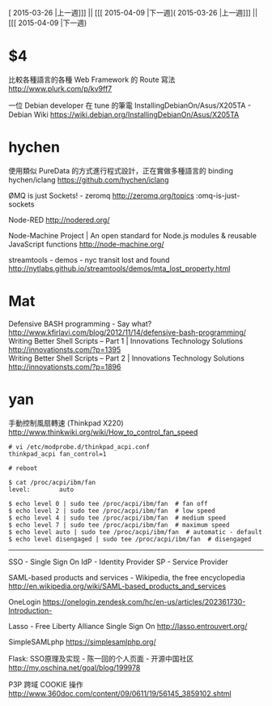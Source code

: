 [ 2015-03-26 |上一週]]] || [[[ 2015-04-09 |下一週]( 2015-03-26 |上一週]]] || [[[ 2015-04-09 |下一週)



# $4

比較各種語言的各種 Web Framework 的 Route 寫法
<http://www.plurk.com/p/kv9ff7>   

一位 Debian developer 在 tune 的筆電
InstallingDebianOn/Asus/X205TA - Debian Wiki
<https://wiki.debian.org/InstallingDebianOn/Asus/X205TA>  

# hychen

使用類似 PureData 的方式進行程式設計，正在實做多種語言的 binding
hychen/iclang <https://github.com/hychen/iclang>  

ØMQ is just Sockets! - zeromq
<http://zeromq.org/topics>  :omq-is-just-sockets

Node-RED
<http://nodered.org/>  

Node-Machine Project | An open standard for Node.js modules & reusable JavaScript functions
<http://node-machine.org/>  

streamtools - demos - nyc transit lost and found
<http://nytlabs.github.io/streamtools/demos/mta_lost_property.html>  

# Mat

Defensive BASH programming - Say what?
<http://www.kfirlavi.com/blog/2012/11/14/defensive-bash-programming/>  
Writing Better Shell Scripts – Part 1 | Innovations Technology Solutions
<http://innovationsts.com/?p=1395>  
Writing Better Shell Scripts – Part 2 | Innovations Technology Solutions
<http://innovationsts.com/?p=1896>  

# yan

手動控制風扇轉速 (Thinkpad X220)
<http://www.thinkwiki.org/wiki/How_to_control_fan_speed>  


    # vi /etc/modprobe.d/thinkpad_acpi.conf
    thinkpad_acpi fan_control=1
    
    # reboot
    
    $ cat /proc/acpi/ibm/fan
    level:        auto
    
    $ echo level 0 | sudo tee /proc/acpi/ibm/fan  # fan off
    $ echo level 2 | sudo tee /proc/acpi/ibm/fan  # low speed
    $ echo level 4 | sudo tee /proc/acpi/ibm/fan  # medium speed
    $ echo level 7 | sudo tee /proc/acpi/ibm/fan  # maximum speed 
    $ echo level auto | sudo tee /proc/acpi/ibm/fan  # automatic - default
    $ echo level disengaged | sudo tee /proc/acpi/ibm/fan  # disengaged


--------

SSO - Single Sign On
IdP - Identity Provider
SP - Service Provider

SAML-based products and services - Wikipedia, the free encyclopedia
<http://en.wikipedia.org/wiki/SAML-based_products_and_services>  

OneLogin
<https://onelogin.zendesk.com/hc/en-us/articles/202361730-Introduction->   

Lasso - Free Liberty Alliance Single Sign On
<http://lasso.entrouvert.org/>  

SimpleSAMLphp
<https://simplesamlphp.org/>  

Flask: SSO原理及实现 - 陈一回的个人页面 - 开源中国社区
<http://my.oschina.net/goal/blog/199978>  

P3P 跨域 COOKIE 操作
<http://www.360doc.com/content/09/0611/19/56145_3859102.shtml>  